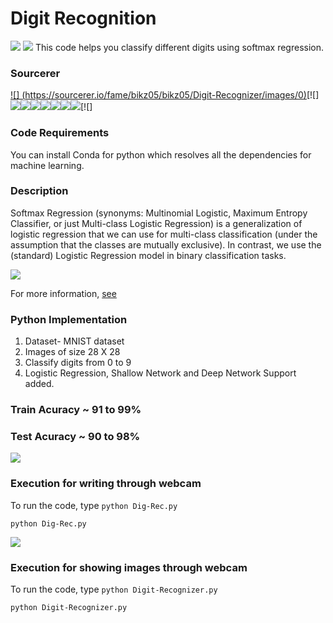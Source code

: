 # Digit Recognition
[![](https://img.shields.io/github/license/sourcerer-io/hall-of-fame.svg?colorB=ff0000)](https://github.com/bikz05/Digit-Recognizer/blob/master/LICENSE.txt)  [![](https://img.shields.io/badge/bikz05-brightgreen.svg?colorB=ff0000)](https://bikz05.com)
This code helps you classify different digits using softmax regression.

### Sourcerer
[![] (https://sourcerer.io/fame/bikz05/bikz05/Digit-Recognizer/images/0)](https://sourcerer.io/fame/bikz05/bikz05/Digit-Recognizer/links/0)[![]
[![](https://sourcerer.io/fame/bikz05/bikz05/Digit-Recognizer/images/1)](https://sourcerer.io/fame/bikz05/bikz05/Digit-Recognizer/links/1)[![](https://sourcerer.io/fame/bikz05/bikz05/Digit-Recognizer/images/2)](https://sourcerer.io/fame/bikz05/bikz05/Digit-Recognizer/links/2)[![](https://sourcerer.io/fame/bikz05/bikz05/Digit-Recognizer/images/3)](https://sourcerer.io/fame/bikz05/bikz05/Digit-Recognizer/links/3)[![](https://sourcerer.io/fame/bikz05/bikz05/Digit-Recognizer/images/4)](https://sourcerer.io/fame/bikz05/bikz05/Digit-Recognizer/links/4)[![](https://sourcerer.io/fame/bikz05/bikz05/Digit-Recognizer/images/5)](https://sourcerer.io/fame/bikz05/bikz05/Digit-Recognizer/links/5)[![](https://sourcerer.io/fame/bikz05/bikz05/Digit-Recognizer/images/6)](https://sourcerer.io/fame/bikz05/bikz05/Digit-Recognizer/links/6)[![](https://sourcerer.io/fame/bikz05/bikz05/Digit-Recognizer/images/7)](https://sourcerer.io/fame/bikz05/bikz05/Digit-Recognizer/links/7)[![]

### Code Requirements
You can install Conda for python which resolves all the dependencies for machine learning.
### Description
Softmax Regression (synonyms: Multinomial Logistic, Maximum Entropy Classifier, or just Multi-class Logistic Regression) is a generalization of logistic regression that we can use for multi-class classification (under the assumption that the classes are mutually exclusive). In contrast, we use the (standard) Logistic Regression model in binary classification tasks.

<img src="https://github.com/bikz05/Digit-Recognizer/blob/master/logistic.png">

For more information, [see](https://www.kdnuggets.com/2016/07/softmax-regression-related-logistic-regression.html)

### Python  Implementation

1) Dataset- MNIST dataset
2) Images of size 28 X 28
3) Classify digits from 0 to 9
4) Logistic Regression, Shallow Network and Deep Network Support added.

### Train Acuracy ~ 91 to 99%
### Test Acuracy ~ 90 to 98%

<img src="https://github.com/bikz05/Digit-Recognizer/blob/master/final.gif">

### Execution for writing through webcam
To run the code, type `python Dig-Rec.py`

```
python Dig-Rec.py
```

<img src="https://github.com/akshaybahadur21/Digit-Recognizer/blob/master/digit.gif">

### Execution for showing images through webcam
To run the code, type `python Digit-Recognizer.py`

```
python Digit-Recognizer.py
```



